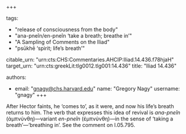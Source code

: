 +++

tags:
- "release of consciousness from the body"
- "ana-pneîn/en-pneîn ‘take a breath; breathe in’"
- "A Sampling of Comments on the Iliad"
- "psūkhē ‘spirit; life’s breath’"

citable_urn: "urn:cts:CHS:Commentaries.AHCIP:Iliad.14.436.f78hjaH"
target_urn: "urn:cts:greekLit:tlg0012.tlg001:14.436"
title: "Iliad 14.436"

authors:
- email: "gnagy@chs.harvard.edu"
  name: "Gregory Nagy"
  username: "gnagy"
+++

<p>After Hector faints, he ‘comes to’, as it were, and now his life’s breath returns to him. The verb that expresses this idea of revival is <em>ana-pneîn</em> (ἀμπνύνθη)—variant <em>en-pneîn</em> (ἐμπνύνθη)—in the sense of ‘taking a breath’—‘breathing in’. See the comment on I.05.795.  </p>